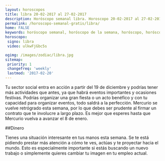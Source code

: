 ```yaml
---
layout: horoscopos
title: libra 20-02-2017 al 27-02-2017 
description: Horóscopo semanal libra. Horoscopo 20-02-2017 al 27-02-2017. Horoscopos univision gratis
permalink: /horoscopo-semanal-gratis/libra/
home: FALSE
keywords: horóscopo semanal, horóscopo de la semana, horóscopo, horóscopo gratis,horóscopos, horóscopo esperanza gracia, horoscopos libra la semana, horóscopos gratis, Tarot, Astrologia, Zodíaco, libra, horoscopo gratis
horoscopo:
 signo: libra
 video: ulkwFjGbc5s

ogimg: /images/zodiac/libra.jpg
sitemap:
 priority: 1
 changefreq: 'weekly'
 lastmod: '2017-02-20'
---
```



Tu sector social entra en acción a partir del 19 de diciembre y podrías tener más actividades que antes, ya que habrá eventos importantes y ocasiones festivas. Podrías organizar una gran fiesta o un acto benéfico y con tu capacidad para organizar eventos, todo saldrá a la perfección. Mercurio se vuelve retrógrado esta semana, por lo que debes ser prudente al firmar un contrato que te involucre a largo plazo. Es mejor que esperes hasta que Mercurio vuelva a avanzar el 8 de enero.

##Dinero

Tienes una situación interesante en tus manos esta semana. Se te está pidiendo prestar más atención a cómo te ves, actúas y te proyectar hacia el mundo. Esto es especialmente importante si estás buscando un nuevo trabajo o simplemente quieres cambiar tu imagen en tu empleo actual.